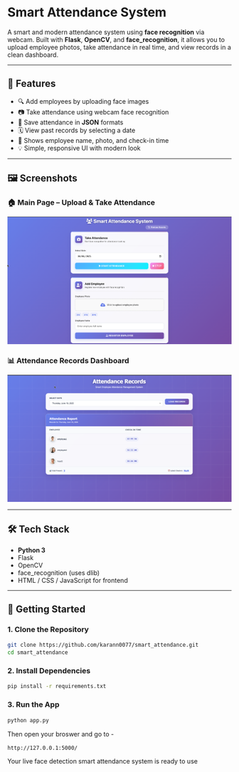 #  Smart Attendance System

A smart and modern attendance system using **face recognition** via webcam. Built with **Flask**, **OpenCV**, and **face_recognition**, it allows you to upload employee photos, take attendance in real time, and view records in a clean dashboard.

---

## 🧠 Features

- 🔍 Add employees by uploading face images
- 📷 Take attendance using webcam face recognition
- 🧾 Save attendance in **JSON**  formats
- 🗓 View past records by selecting a date
- 🧑 Shows employee name, photo, and check-in time
- 💡 Simple, responsive UI with modern look

---

## 🖼 Screenshots

### 🏠 Main Page – Upload & Take Attendance  
![Main Page](demo/main_page.png)

### 📊 Attendance Records Dashboard  
![Attendance Record](demo/attendance_record.png)

---

## 🛠 Tech Stack

- **Python 3**
- Flask
- OpenCV
- face_recognition (uses dlib)
- HTML / CSS / JavaScript for frontend

---

## 🚀 Getting Started

### 1. Clone the Repository


```bash
git clone https://github.com/karann0077/smart_attendance.git
cd smart_attendance
```
### 2. Install Dependencies

```bash
pip install -r requirements.txt
```

### 3. Run the App

```bash
python app.py
```
Then open your broswer and go to - 
```bash
http://127.0.0.1:5000/
```

Your live face detection smart attendance system is ready to use 
